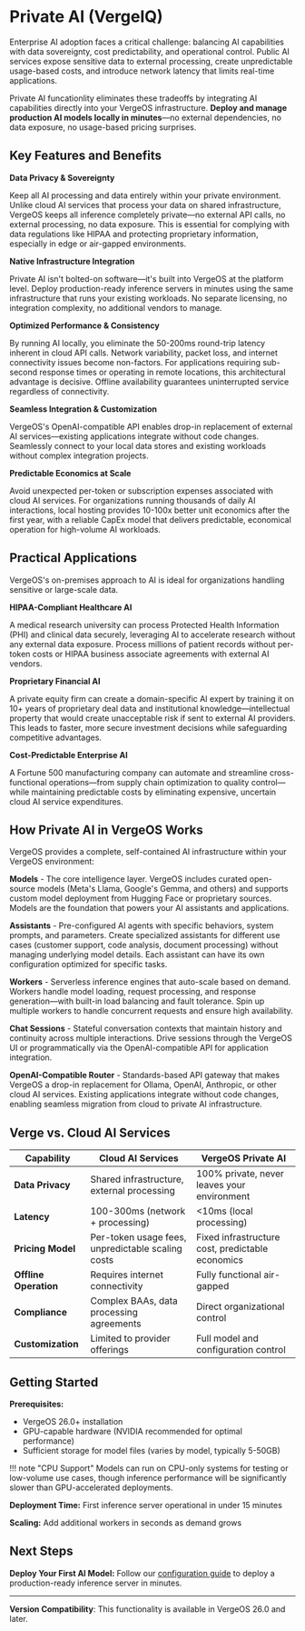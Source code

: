 # Private AI (VergeIQ)

Enterprise AI adoption faces a critical challenge: balancing AI capabilities with data sovereignty, cost predictability, and operational control. Public AI services expose sensitive data to external processing, create unpredictable usage-based costs, and introduce network latency that limits real-time applications.

Private AI funcationlity eliminates these tradeoffs by integrating AI capabilities directly into your VergeOS infrastructure. **Deploy and manage production AI models locally in minutes**—no external dependencies, no data exposure, no usage-based pricing surprises.

## Key Features and Benefits

**Data Privacy & Sovereignty**

Keep all AI processing and data entirely within your private environment. Unlike cloud AI services that process your data on shared infrastructure, VergeOS keeps all inference completely private—no external API calls, no external processing, no data exposure. This is essential for complying with data regulations like HIPAA and protecting proprietary information, especially in edge or air-gapped environments.

**Native Infrastructure Integration**

Private AI isn't bolted-on software—it's built into VergeOS at the platform level. Deploy production-ready inference servers in minutes using the same infrastructure that runs your existing workloads. No separate licensing, no integration complexity, no additional vendors to manage.

**Optimized Performance & Consistency**

By running AI locally, you eliminate the 50-200ms round-trip latency inherent in cloud API calls. Network variability, packet loss, and internet connectivity issues become non-factors. For applications requiring sub-second response times or operating in remote locations, this architectural advantage is decisive. Offline availability guarantees uninterrupted service regardless of connectivity.

**Seamless Integration & Customization**

VergeOS's OpenAI-compatible API enables drop-in replacement of external AI services—existing applications integrate without code changes. Seamlessly connect to your local data stores and existing workloads without complex integration projects.

**Predictable Economics at Scale**

Avoid unexpected per-token or subscription expenses associated with cloud AI services. For organizations running thousands of daily AI interactions, local hosting provides 10-100x better unit economics after the first year, with a reliable CapEx model that delivers predictable, economical operation for high-volume AI workloads.

## Practical Applications

VergeOS's on-premises approach to AI is ideal for organizations handling sensitive or large-scale data.

**HIPAA-Compliant Healthcare AI**

A medical research university can process Protected Health Information (PHI) and clinical data securely, leveraging AI to accelerate research without any external data exposure. Process millions of patient records without per-token costs or HIPAA business associate agreements with external AI vendors.

**Proprietary Financial AI**

A private equity firm can create a domain-specific AI expert by training it on 10+ years of proprietary deal data and institutional knowledge—intellectual property that would create unacceptable risk if sent to external AI providers. This leads to faster, more secure investment decisions while safeguarding competitive advantages.

**Cost-Predictable Enterprise AI**

A Fortune 500 manufacturing company can automate and streamline cross-functional operations—from supply chain optimization to quality control—while maintaining predictable costs by eliminating expensive, uncertain cloud AI service expenditures.

## How Private AI in VergeOS Works

VergeOS provides a complete, self-contained AI infrastructure within your VergeOS environment:

**Models** - The core intelligence layer. VergeOS includes curated open-source models (Meta's Llama, Google's Gemma, and others) and supports custom model deployment from Hugging Face or proprietary sources. Models are the foundation that powers your AI assistants and applications.

**Assistants** - Pre-configured AI agents with specific behaviors, system prompts, and parameters. Create specialized assistants for different use cases (customer support, code analysis, document processing) without managing underlying model details. Each assistant can have its own configuration optimized for specific tasks.

**Workers** - Serverless inference engines that auto-scale based on demand. Workers handle model loading, request processing, and response generation—with built-in load balancing and fault tolerance. Spin up multiple workers to handle concurrent requests and ensure high availability.

**Chat Sessions** - Stateful conversation contexts that maintain history and continuity across multiple interactions. Drive sessions through the VergeOS UI or programmatically via the OpenAI-compatible API for application integration.

**OpenAI-Compatible Router** - Standards-based API gateway that makes VergeOS a drop-in replacement for Ollama, OpenAI, Anthropic, or other cloud AI services. Existing applications integrate without code changes, enabling seamless migration from cloud to private AI infrastructure.

## Verge vs. Cloud AI Services

| Capability | Cloud AI Services | VergeOS Private AI |
|------------|------------------|---------|
| **Data Privacy** | Shared infrastructure, external processing | 100% private, never leaves your environment |
| **Latency** | 100-300ms (network + processing) | <10ms (local processing) |
| **Pricing Model** | Per-token usage fees, unpredictable scaling costs | Fixed infrastructure cost, predictable economics |
| **Offline Operation** | Requires internet connectivity | Fully functional air-gapped |
| **Compliance** | Complex BAAs, data processing agreements | Direct organizational control |
| **Customization** | Limited to provider offerings | Full model and configuration control |

## Getting Started

**Prerequisites:**

- VergeOS 26.0+ installation
- GPU-capable hardware (NVIDIA recommended for optimal performance)
- Sufficient storage for model files (varies by model, typically 5-50GB)

!!! note "CPU Support"
    Models can run on CPU-only systems for testing or low-volume use cases, though inference performance will be significantly slower than GPU-accelerated deployments.

**Deployment Time:** First inference server operational in under 15 minutes

**Scaling:** Add additional workers in seconds as demand grows

## Next Steps

**Deploy Your First AI Model:** Follow our [configuration guide](/product-guide/private-ai/configuration) to deploy a production-ready inference server in minutes.

---

**Version Compatibility**: This functionality is available in VergeOS 26.0 and later.
